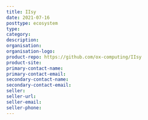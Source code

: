```yaml
---
title: IIsy
date: 2021-07-16
posttype: ecosystem
type:
category:
description:
organisation:
organisation-logo:
product-repo: https://github.com/ox-computing/IIsy
product-site:
primary-contact-name:
primary-contact-email:
secondary-contact-name:
secondary-contact-email:
seller:
seller-url:
seller-email:
seller-phone:
---
```

